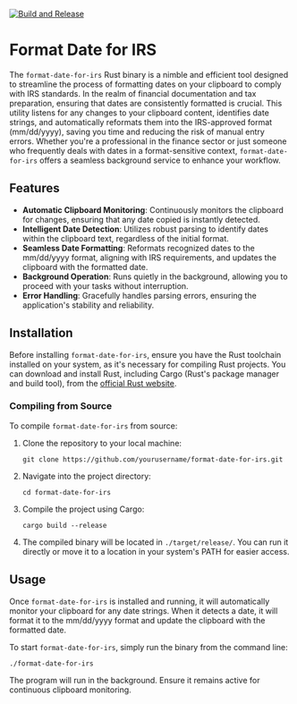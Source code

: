 [![Build and Release](https://github.com/GavinSiver/format-date-for-irs/actions/workflows/rust.yml/badge.svg)](https://github.com/GavinSiver/format-date-for-irs/actions/workflows/rust.yml)

# Format Date for IRS

The `format-date-for-irs` Rust binary is a nimble and efficient tool designed to streamline the process of formatting dates on your clipboard to comply with IRS standards. In the realm of financial documentation and tax preparation, ensuring that dates are consistently formatted is crucial. This utility listens for any changes to your clipboard content, identifies date strings, and automatically reformats them into the IRS-approved format (mm/dd/yyyy), saving you time and reducing the risk of manual entry errors. Whether you're a professional in the finance sector or just someone who frequently deals with dates in a format-sensitive context, `format-date-for-irs` offers a seamless background service to enhance your workflow.


## Features

- **Automatic Clipboard Monitoring**: Continuously monitors the clipboard for changes, ensuring that any date copied is instantly detected.
- **Intelligent Date Detection**: Utilizes robust parsing to identify dates within the clipboard text, regardless of the initial format.
- **Seamless Date Formatting**: Reformats recognized dates to the mm/dd/yyyy format, aligning with IRS requirements, and updates the clipboard with the formatted date.
- **Background Operation**: Runs quietly in the background, allowing you to proceed with your tasks without interruption.
- **Error Handling**: Gracefully handles parsing errors, ensuring the application's stability and reliability.


## Installation

Before installing `format-date-for-irs`, ensure you have the Rust toolchain installed on your system, as it's necessary for compiling Rust projects. You can download and install Rust, including Cargo (Rust's package manager and build tool), from the [official Rust website](https://www.rust-lang.org/tools/install).

### Compiling from Source

To compile `format-date-for-irs` from source:

1. Clone the repository to your local machine:
    ```
    git clone https://github.com/yourusername/format-date-for-irs.git
    ```
2. Navigate into the project directory:
    ```
    cd format-date-for-irs
    ```
3. Compile the project using Cargo:
    ```
    cargo build --release
    ```
4. The compiled binary will be located in `./target/release/`. You can run it directly or move it to a location in your system's PATH for easier access.


## Usage

Once `format-date-for-irs` is installed and running, it will automatically monitor your clipboard for any date strings. When it detects a date, it will format it to the mm/dd/yyyy format and update the clipboard with the formatted date.

To start `format-date-for-irs`, simply run the binary from the command line:

```
./format-date-for-irs
```

The program will run in the background. Ensure it remains active for continuous clipboard monitoring.
